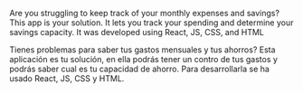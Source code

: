 
Are you struggling to keep track of your monthly expenses and savings? This app is your solution. It lets you track your spending and determine your savings capacity. It was developed using React, JS, CSS, and HTML

Tienes problemas para saber tus gastos mensuales y tus ahorros? Esta aplicación es tu solución, en ella podrás tener un contro de tus gastos y podrás saber cual es tu capacidad de ahorro. Para desarrollarla se ha usado React, JS, CSS y HTML.
